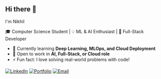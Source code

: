 ## Hi there 👋

I'm Nikhil

🎓 Computer Science Student | 💡 ML & AI Enthusiast | 🚀 Full-Stack Developer  

- 🌱 Currently learning **Deep Learning, MLOps, and Cloud Deployment**
- 💼 Open to work in **AI, Full-Stack, or Cloud role**
- ⚡ Fun fact: I love solving real-world problems with code!

[![LinkedIn](https://img.shields.io/badge/LinkedIn-blue?logo=linkedin&logoColor=white)](www.linkedin.com/in/srinikhildronadula)
[![Portfolio](https://img.shields.io/badge/Portfolio-000?logo=vercel&logoColor=white)](https://portfolio-git-main-srinikhil2005s-projects.vercel.app/)
[![Email](https://img.shields.io/badge/Email-red?logo=gmail&logoColor=white)](mailto:dronasrinikhil@gmail.com)
